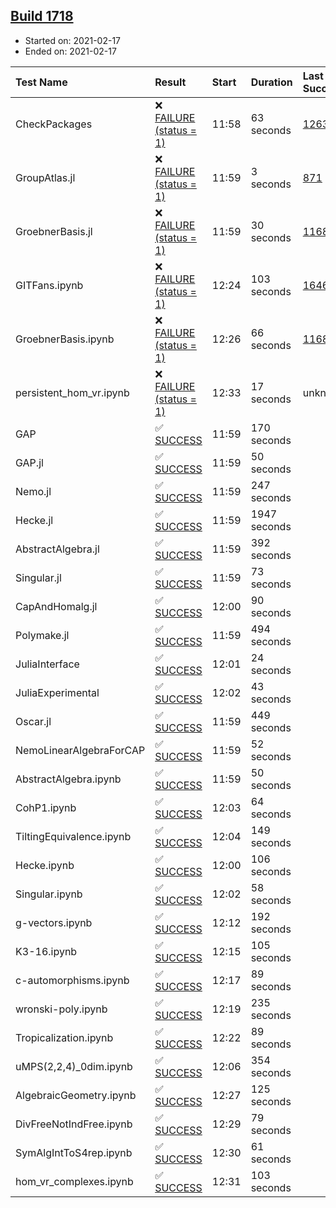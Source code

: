 ## [Build 1718](https://oscarci.mathematik.uni-kl.de/job/oscar-stable/1718/)

* Started on: 2021-02-17
* Ended on: 2021-02-17

| Test Name    | Result | Start | Duration | Last Success | First Failure |
|:-------------|:-------|:------|:---------|:-------------|:--------------|
| CheckPackages | ❌ [FAILURE (status = 1)](https://oscarci.mathematik.uni-kl.de/job/oscar-stable/1718/artifact/logs/build-1718/CheckPackages.log) | 11:58 | 63 seconds | [1263](https://oscarci.mathematik.uni-kl.de/job/oscar-stable/1263/) | [1264](https://oscarci.mathematik.uni-kl.de/job/oscar-stable/1264/) |
| GroupAtlas.jl | ❌ [FAILURE (status = 1)](https://oscarci.mathematik.uni-kl.de/job/oscar-stable/1718/artifact/logs/build-1718/GroupAtlas.jl.log) | 11:59 | 3 seconds | [871](https://oscarci.mathematik.uni-kl.de/job/oscar-stable/871/) | [872](https://oscarci.mathematik.uni-kl.de/job/oscar-stable/872/) |
| GroebnerBasis.jl | ❌ [FAILURE (status = 1)](https://oscarci.mathematik.uni-kl.de/job/oscar-stable/1718/artifact/logs/build-1718/GroebnerBasis.jl.log) | 11:59 | 30 seconds | [1168](https://oscarci.mathematik.uni-kl.de/job/oscar-stable/1168/) | [1169](https://oscarci.mathematik.uni-kl.de/job/oscar-stable/1169/) |
| GITFans.ipynb | ❌ [FAILURE (status = 1)](https://oscarci.mathematik.uni-kl.de/job/oscar-stable/1718/artifact/logs/build-1718/GITFans.ipynb.log) | 12:24 | 103 seconds | [1646](https://oscarci.mathematik.uni-kl.de/job/oscar-stable/1646/) | [1647](https://oscarci.mathematik.uni-kl.de/job/oscar-stable/1647/) |
| GroebnerBasis.ipynb | ❌ [FAILURE (status = 1)](https://oscarci.mathematik.uni-kl.de/job/oscar-stable/1718/artifact/logs/build-1718/GroebnerBasis.ipynb.log) | 12:26 | 66 seconds | [1168](https://oscarci.mathematik.uni-kl.de/job/oscar-stable/1168/) | [1169](https://oscarci.mathematik.uni-kl.de/job/oscar-stable/1169/) |
| persistent_hom_vr.ipynb | ❌ [FAILURE (status = 1)](https://oscarci.mathematik.uni-kl.de/job/oscar-stable/1718/artifact/logs/build-1718/persistent_hom_vr.ipynb.log) | 12:33 | 17 seconds | unknown | unknown |
| GAP | ✅ [SUCCESS](https://oscarci.mathematik.uni-kl.de/job/oscar-stable/1718/artifact/logs/build-1718/GAP.log) | 11:59 | 170 seconds |  |  |
| GAP.jl | ✅ [SUCCESS](https://oscarci.mathematik.uni-kl.de/job/oscar-stable/1718/artifact/logs/build-1718/GAP.jl.log) | 11:59 | 50 seconds |  |  |
| Nemo.jl | ✅ [SUCCESS](https://oscarci.mathematik.uni-kl.de/job/oscar-stable/1718/artifact/logs/build-1718/Nemo.jl.log) | 11:59 | 247 seconds |  |  |
| Hecke.jl | ✅ [SUCCESS](https://oscarci.mathematik.uni-kl.de/job/oscar-stable/1718/artifact/logs/build-1718/Hecke.jl.log) | 11:59 | 1947 seconds |  |  |
| AbstractAlgebra.jl | ✅ [SUCCESS](https://oscarci.mathematik.uni-kl.de/job/oscar-stable/1718/artifact/logs/build-1718/AbstractAlgebra.jl.log) | 11:59 | 392 seconds |  |  |
| Singular.jl | ✅ [SUCCESS](https://oscarci.mathematik.uni-kl.de/job/oscar-stable/1718/artifact/logs/build-1718/Singular.jl.log) | 11:59 | 73 seconds |  |  |
| CapAndHomalg.jl | ✅ [SUCCESS](https://oscarci.mathematik.uni-kl.de/job/oscar-stable/1718/artifact/logs/build-1718/CapAndHomalg.jl.log) | 12:00 | 90 seconds |  |  |
| Polymake.jl | ✅ [SUCCESS](https://oscarci.mathematik.uni-kl.de/job/oscar-stable/1718/artifact/logs/build-1718/Polymake.jl.log) | 11:59 | 494 seconds |  |  |
| JuliaInterface | ✅ [SUCCESS](https://oscarci.mathematik.uni-kl.de/job/oscar-stable/1718/artifact/logs/build-1718/JuliaInterface.log) | 12:01 | 24 seconds |  |  |
| JuliaExperimental | ✅ [SUCCESS](https://oscarci.mathematik.uni-kl.de/job/oscar-stable/1718/artifact/logs/build-1718/JuliaExperimental.log) | 12:02 | 43 seconds |  |  |
| Oscar.jl | ✅ [SUCCESS](https://oscarci.mathematik.uni-kl.de/job/oscar-stable/1718/artifact/logs/build-1718/Oscar.jl.log) | 11:59 | 449 seconds |  |  |
| NemoLinearAlgebraForCAP | ✅ [SUCCESS](https://oscarci.mathematik.uni-kl.de/job/oscar-stable/1718/artifact/logs/build-1718/NemoLinearAlgebraForCAP.log) | 11:59 | 52 seconds |  |  |
| AbstractAlgebra.ipynb | ✅ [SUCCESS](https://oscarci.mathematik.uni-kl.de/job/oscar-stable/1718/artifact/logs/build-1718/AbstractAlgebra.ipynb.log) | 11:59 | 50 seconds |  |  |
| CohP1.ipynb | ✅ [SUCCESS](https://oscarci.mathematik.uni-kl.de/job/oscar-stable/1718/artifact/logs/build-1718/CohP1.ipynb.log) | 12:03 | 64 seconds |  |  |
| TiltingEquivalence.ipynb | ✅ [SUCCESS](https://oscarci.mathematik.uni-kl.de/job/oscar-stable/1718/artifact/logs/build-1718/TiltingEquivalence.ipynb.log) | 12:04 | 149 seconds |  |  |
| Hecke.ipynb | ✅ [SUCCESS](https://oscarci.mathematik.uni-kl.de/job/oscar-stable/1718/artifact/logs/build-1718/Hecke.ipynb.log) | 12:00 | 106 seconds |  |  |
| Singular.ipynb | ✅ [SUCCESS](https://oscarci.mathematik.uni-kl.de/job/oscar-stable/1718/artifact/logs/build-1718/Singular.ipynb.log) | 12:02 | 58 seconds |  |  |
| g-vectors.ipynb | ✅ [SUCCESS](https://oscarci.mathematik.uni-kl.de/job/oscar-stable/1718/artifact/logs/build-1718/g-vectors.ipynb.log) | 12:12 | 192 seconds |  |  |
| K3-16.ipynb | ✅ [SUCCESS](https://oscarci.mathematik.uni-kl.de/job/oscar-stable/1718/artifact/logs/build-1718/K3-16.ipynb.log) | 12:15 | 105 seconds |  |  |
| c-automorphisms.ipynb | ✅ [SUCCESS](https://oscarci.mathematik.uni-kl.de/job/oscar-stable/1718/artifact/logs/build-1718/c-automorphisms.ipynb.log) | 12:17 | 89 seconds |  |  |
| wronski-poly.ipynb | ✅ [SUCCESS](https://oscarci.mathematik.uni-kl.de/job/oscar-stable/1718/artifact/logs/build-1718/wronski-poly.ipynb.log) | 12:19 | 235 seconds |  |  |
| Tropicalization.ipynb | ✅ [SUCCESS](https://oscarci.mathematik.uni-kl.de/job/oscar-stable/1718/artifact/logs/build-1718/Tropicalization.ipynb.log) | 12:22 | 89 seconds |  |  |
| uMPS(2,2,4)_0dim.ipynb | ✅ [SUCCESS](https://oscarci.mathematik.uni-kl.de/job/oscar-stable/1718/artifact/logs/build-1718/uMPS-2-2-4-_0dim.ipynb.log) | 12:06 | 354 seconds |  |  |
| AlgebraicGeometry.ipynb | ✅ [SUCCESS](https://oscarci.mathematik.uni-kl.de/job/oscar-stable/1718/artifact/logs/build-1718/AlgebraicGeometry.ipynb.log) | 12:27 | 125 seconds |  |  |
| DivFreeNotIndFree.ipynb | ✅ [SUCCESS](https://oscarci.mathematik.uni-kl.de/job/oscar-stable/1718/artifact/logs/build-1718/DivFreeNotIndFree.ipynb.log) | 12:29 | 79 seconds |  |  |
| SymAlgIntToS4rep.ipynb | ✅ [SUCCESS](https://oscarci.mathematik.uni-kl.de/job/oscar-stable/1718/artifact/logs/build-1718/SymAlgIntToS4rep.ipynb.log) | 12:30 | 61 seconds |  |  |
| hom_vr_complexes.ipynb | ✅ [SUCCESS](https://oscarci.mathematik.uni-kl.de/job/oscar-stable/1718/artifact/logs/build-1718/hom_vr_complexes.ipynb.log) | 12:31 | 103 seconds |  |  |
